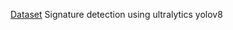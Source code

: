 [Dataset](https://drive.google.com/file/d/1gew1zSfSZKiUKGPGc3bpGXbO03HvE9-_/view)
Signature detection using ultralytics yolov8
